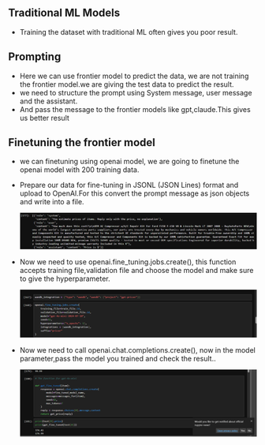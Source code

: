 ## Traditional ML Models

- Training the dataset with traditional ML often gives you poor result.

## Prompting

- Here we can use frontier model to predict the data, we are not training the frontier model.we are giving the test data to predict the result.
- we need to structure the prompt using System message, user message and the assistant.
- And pass the message to the frontier models like gpt,claude.This gives us better result

## Finetuning the frontier model

- we can finetuning using openai model, we are going to finetune the openai model with 200 training data.
- Prepare our data for fine-tuning in JSONL (JSON Lines) format and upload to OpenAI.For this convert the prompt message as json objects and write into a file.

    ![alt text](Images/gpt2.png)

- Now we need to use openai.fine_tuning.jobs.create(), this function accepts training file,validation file and choose the model and make sure to give the hyperparameter.

    ![alt text](Images/gpt1.png)

- Now we need to call openai.chat.completions.create(), now in the model parameter,pass the model you trained and check the result..

    ![alt text](Images/gpt3.png)